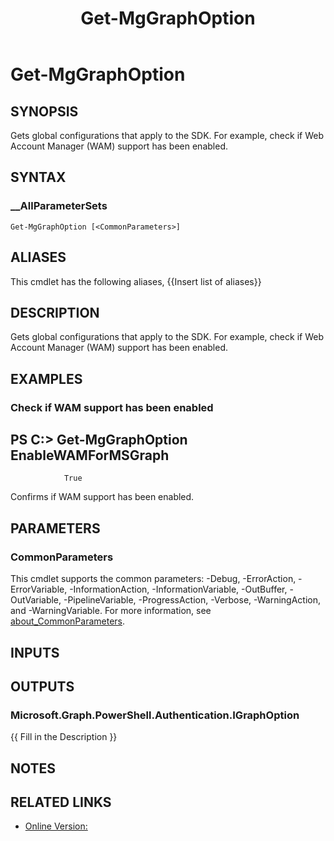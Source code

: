 ﻿---
document type: cmdlet
external help file: Microsoft.Graph.Authentication.dll-Help.xml
HelpUri: https://learn.microsoft.com/en-us/powershell/module/microsoft.graph.authentication/get-mgenvironment
Locale: en-US
Module Name: Microsoft.Graph.Authentication
ms.date: 09/19/2025
PlatyPS schema version: 2024-05-01
title: Get-MgGraphOption
---

# Get-MgGraphOption

## SYNOPSIS

Gets global configurations that apply to the SDK. For example, check if Web Account Manager (WAM) support has been enabled.

## SYNTAX

### __AllParameterSets

```
Get-MgGraphOption [<CommonParameters>]
```

## ALIASES

This cmdlet has the following aliases,
  {{Insert list of aliases}}

## DESCRIPTION

Gets global configurations that apply to the SDK.
For example, check if Web Account Manager (WAM) support has been enabled.

## EXAMPLES

### Check if WAM support has been enabled

PS C:\> Get-MgGraphOption
EnableWAMForMSGraph 
--------------------
                True

Confirms if WAM support has been enabled.

## PARAMETERS

### CommonParameters

This cmdlet supports the common parameters: -Debug, -ErrorAction, -ErrorVariable,
-InformationAction, -InformationVariable, -OutBuffer, -OutVariable, -PipelineVariable,
-ProgressAction, -Verbose, -WarningAction, and -WarningVariable. For more information, see
[about_CommonParameters](https://go.microsoft.com/fwlink/?LinkID=113216).

## INPUTS

## OUTPUTS

### Microsoft.Graph.PowerShell.Authentication.IGraphOption

{{ Fill in the Description }}

## NOTES




## RELATED LINKS

- [Online Version:](https://learn.microsoft.com/en-us/powershell/module/microsoft.graph.authentication/get-mgenvironment)

